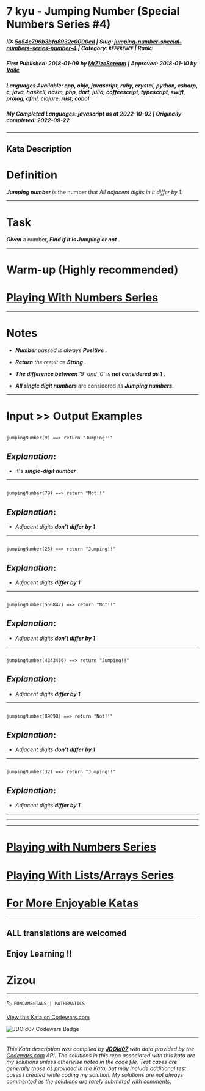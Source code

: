 # 7 kyu - Jumping  Number (Special Numbers Series  #4)

##### **ID**: [5a54e796b3bfa8932c0000ed](https://www.codewars.com/kata/5a54e796b3bfa8932c0000ed) | **Slug**: [jumping-number-special-numbers-series-number-4](https://www.codewars.com/kata/5a54e796b3bfa8932c0000ed) | **Category**: `REFERENCE` | **Rank**: <span style="color:white">7 kyu</span>

##### **First Published**: 2018-01-09 ***by*** [MrZizoScream](https://www.codewars.com/users/MrZizoScream) | **Approved**: 2018-01-10 ***by*** [Voile](https://www.codewars.com/users/Voile)

##### **Languages Available**: cpp, objc, javascript, ruby, crystal, python, csharp, c, java, haskell, nasm, php, dart, julia, coffeescript, typescript, swift, prolog, cfml, clojure, rust, cobol

##### **My Completed Languages**: javascript ***as at*** 2022-10-02 | **Originally completed**: 2022-09-22

---

## Kata Description


# Definition



**_Jumping number_** is the number that *All adjacent digits in it differ by 1*.



____



# Task



**_Given_** a number, **_Find if it is Jumping or not_** . 

____



# Warm-up (Highly recommended)



# [Playing With Numbers Series](https://www.codewars.com/collections/playing-with-numbers)

___



# Notes 



* **_Number_** *passed is always*  **_Positive_** .



* **_Return_** *the result as* **_String_** . 



* **_The difference between_** *‘9’ and ‘0’* is **_not considered as 1_** . 



* **_All single digit numbers_** are considered as **_Jumping numbers_**. 

___



# Input >> Output Examples



```

jumpingNumber(9) ==> return "Jumping!!"

```

## **_Explanation_**:



* It's  **_single-digit number_** 

___



```

jumpingNumber(79) ==> return "Not!!"

```



## **_Explanation_**:



* *Adjacent digits* **_don't differ by 1_**

___



```

jumpingNumber(23) ==> return "Jumping!!"

```



## **_Explanation_**:



* *Adjacent digits* **_differ by 1_**

___



```

jumpingNumber(556847) ==> return "Not!!"

```



## **_Explanation_**:



* *Adjacent digits* **_don't differ by 1_**

___



```

jumpingNumber(4343456) ==> return "Jumping!!"

```



## **_Explanation_**:



* *Adjacent digits* **_differ by 1_**

___



```

jumpingNumber(89098) ==> return "Not!!"

```



## **_Explanation_**:



* *Adjacent digits* **_don't differ by 1_**

___



```

jumpingNumber(32) ==> return "Jumping!!"

```



## **_Explanation_**:



* *Adjacent digits* **_differ by 1_**

___

___

___



# [Playing with Numbers Series](https://www.codewars.com/collections/playing-with-numbers)



# [Playing With Lists/Arrays Series](https://www.codewars.com/collections/playing-with-lists-slash-arrays)



# [For More Enjoyable Katas](http://www.codewars.com/users/MrZizoScream/authored)

___



## ALL translations are welcomed



## Enjoy Learning !!

# Zizou



---


🏷 `FUNDAMENTALS | MATHEMATICS`


[View this Kata on Codewars.com](https://www.codewars.com/kata/5a54e796b3bfa8932c0000ed)

![](https://www.codewars.com/users/jdold07/badges/large "JDOld07 Codewars Badge")

---

###### *This Kata description was compiled by [**JDOld07**](https://tpstech.dev) with data provided by the [Codewars.com](https://www.codewars.com) API.  The solutions in this repo associated with this kata are my solutions unless otherwise noted in the code file.  Test cases are generally those as provided in the Kata, but may include additional test cases I created while coding my solution.  My solutions are not always commented as the solutions are rarely submitted with comments.*
